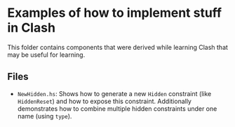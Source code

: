 Examples of how to implement stuff in Clash
===========================================

This folder contains components that were derived while learning Clash that may
be useful for learning.


Files
-----

- `NewHidden.hs`: Shows how to generate a new `Hidden` constraint (like
  `HiddenReset`) and how to expose this constraint. Additionally demonstrates
  how to combine multiple hidden constraints under one name (using `type`).
